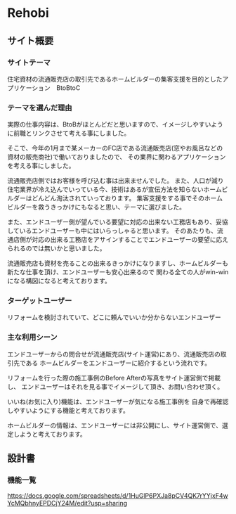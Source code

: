 # Rehobi

## サイト概要

### サイトテーマ
住宅資材の流通販売店の取引先であるホームビルダーの集客支援を目的としたアプリケーション　BtoBtoC

### テーマを選んだ理由
実際の仕事内容は、BtoBがほとんどだと思いますので、イメージしやすいように前職とリンクさせて考える事にしました。

そこで、今年の1月まで某メーカーのFC店である流通販売店(窓やお風呂などの資材の販売商社)で働いておりましたので、
その業界に関わるアプリケーションを考える事にしました。

流通販売店側ではお客様を呼び込む事は出来ませんでした。 
また、人口が減り住宅業界が冷え込んでいっている今、技術はあるが宣伝方法を知らないホームビルダーはどんどん淘汰されていっております。 
集客支援をする事でそのホームビルダーを救うきっかけにもなると思い、テーマに選びました。

また、エンドユーザー側が望んでいる要望に対応の出来ない工務店もあり、妥協しているエンドユーザーも中にはいらっしゃると思います。
そのあたりも、流通店側が対応の出来る工務店をアサインすることでエンドユーザーの要望に応えられるのでは無いかと思いました。

流通販売店も資材を売ることの出来るきっかけになりますし、ホームビルダーも新たな仕事を頂け、エンドユーザーも安心出来るので
関わる全ての人がwin-winになる構図になると考えております。

### ターゲットユーザー
リフォームを検討されていて、どこに頼んでいいか分からないエンドユーザー

### 主な利用シーン
エンドユーザーからの問合せが流通販売店(サイト運営)にあり、流通販売店の取引先である
ホームビルダーをエンドユーザーに紹介するという流れです。

リフォームを行った際の施工事例のBefore Afterの写真をサイト運営側で掲載し、
エンドユーザーはそれを見る事でイメージして頂き、お問い合わせ頂く。

いいね(お気に入り)機能は、エンドユーザーが気になる施工事例を
自身で再確認しやすいようにする機能と考えております。

ホームビルダーの情報は、エンドユーザーには非公開にし、サイト運営側で、選定しようと考えております。

## 設計書

### 機能一覧
https://docs.google.com/spreadsheets/d/1HuGlP6PXJa8pCV4QK7rYYjxF4wYcMQbhnyEPDCjY24M/edit?usp=sharing
